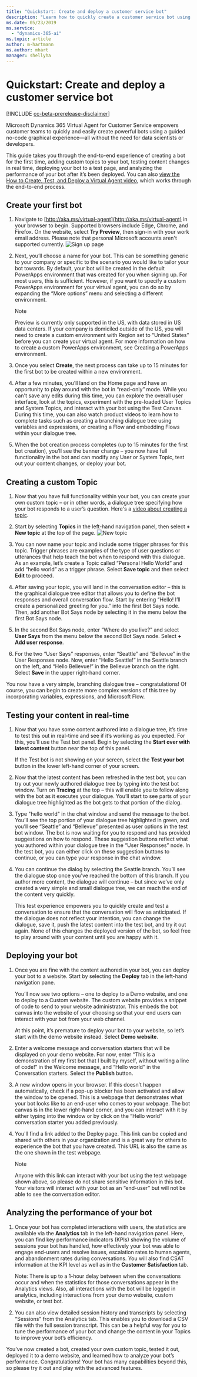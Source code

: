 ```yaml
---
title: "Quickstart: Create and deploy a customer service bot"
description: "Learn how to quickly create a customer service bot using Virtual Agent."
ms.date: 05/23/2019
ms.service:
  - "dynamics-365-ai"
ms.topic: article
author: m-hartmann
ms.author: mhart
manager: shellyha
---
```


# Quickstart: Create and deploy a customer service bot

[!INCLUDE [cc-beta-prerelease-disclaimer](../includes/cc-beta-prerelease-disclaimer.md)]

Microsoft Dynamics 365 Virtual Agent for Customer Service empowers customer teams to quickly and easily create powerful bots using a guided no-code graphical experience—all without the need for data scientists or developers. 

This guide takes you through the end-to-end experience of creating a bot for the first time, adding custom topics to your bot, testing content changes in real time, deploying your bot to a test page, and analyzing the performance of your bot after it’s been deployed. You can also [view the How to Create, Test, and Deploy a Virtual Agent video](http://go.microsoft.com/fwlink/?linkid=2062988), which works through the end-to-end process. 

## Create your first bot

1.	Navigate to [http://aka.ms/virtual-agent](http://aka.ms/virtual-agent) in your browser to begin. Supported browsers include Edge, Chrome, and Firefox. On the website, select **Try Preview**, then sign-in with your work email address. Please note that personal Microsoft accounts aren't supported currently.
    ![Sign up page](media/sign-up-screen.png)

2. Next, you’ll choose a name for your bot. This can be something generic to your company or specific to the scenario you would like to tailor your bot towards.
By default, your bot will be created in the default PowerApps environment that was created for you when signing up. For most users, this is sufficient. However, if you want to specify a custom PowerApps environment for your virtual agent, you can do so by expanding the “More options” menu and selecting a different environment.
   > [!NOTE] 
   > Preview is currently only supported in the US, with data stored in US data centers.  If your company is domiciled outside of the US, you will need to create a custom environment with Region set to “United States” before you can create your virtual agent.  For more information on how to create a custom PowerApps environment, see Creating a PowerApps environment.

3.	Once you select **Create**, the next process can take up to 15 minutes for the first bot to be created within a new environment.  

4. After a few minutes, you’ll land on the Home page and have an opportunity to play around with the bot in “read-only” mode.  While you can't save any edits during this time, you can explore the overall user interface, look at the topics, experiment with the pre-loaded User Topics and System Topics, and interact with your bot using the Test Canvas.  During this time, you can also watch product videos to learn how to complete tasks such as creating a branching dialogue tree using variables and expressions, or creating a Flow and embedding Flows within your dialogue tree.

5. When the bot creation process completes (up to 15 minutes for the first bot creation), you’ll see the banner change – you now have full functionality in the bot and can modify any User or System Topic, test out your content changes, or deploy your bot.

## Creating a custom Topic

1.	Now that you have full functionality within your bot, you can create your own custom topic – or in other words, a dialogue tree specifying how your bot responds to a user’s question. Here's a [video about creating a topic](http://go.microsoft.com/fwlink/?linkid=2063539).

2.	Start by selecting **Topics** in the left-hand navigation panel, then select **+ New topic** at the top of the page.
    ![New topic](media/create-new-topic.png)

3. You can now name your topic and include some trigger phrases for this topic. Trigger phrases are examples of the type of user questions or utterances that help teach the bot when to respond with this dialogue. As an example, let’s create a Topic called “Personal Hello World” and add “hello world” as a trigger phrase.  Select **Save topic** and then select **Edit** to proceed.

4. After saving your topic, you will land in the conversation editor – this is the graphical dialogue tree editor that allows you to define the bot responses and overall conversation flow.
Start by entering “Hello! I’ll create a personalized greeting for you.” into the first Bot Says node. Then, add another Bot Says node by selecting it in the menu below the first Bot Says node.

5. In the second Bot Says node, enter “Where do you live?” and select **User Says** from the menu below the second Bot Says node. Select **+ Add user response**. 

6. For the two “User Says” responses, enter “Seattle” and “Bellevue” in the User Responses node. Now, enter “Hello Seattle!” in the Seattle branch on the left, and “Hello Bellevue!” in the Bellevue branch on the right. Select **Save** in the upper right-hand corner.

You now have a very simple, branching dialogue tree – congratulations!  Of course, you can begin to create more complex versions of this tree by incorporating variables, expressions, and Microsoft Flow.

## Testing your content in real-time

1.	Now that you have some content authored into a dialogue tree, it’s time to test this out in real-time and see if it’s working as you expected. For this, you’ll use the Test bot panel. Begin by selecting the **Start over with latest content** button near the top of this panel.
 
    If the Test bot is not showing on your screen, select the **Test your bot** button in the lower left-hand corner of your screen.

2.	Now that the latest content has been refreshed in the test bot, you can try out your newly authored dialogue tree by typing into the test bot window. Turn on **Tracing** at the top – this will enable you to follow along with the bot as it executes your dialogue. You’ll start to see parts of your dialogue tree highlighted as the bot gets to that portion of the dialog.

3.	Type "hello world" in the chat window and send the message to the bot. You’ll see the top portion of your dialogue tree highlighted in green, and you’ll see “Seattle” and “Bellevue” presented as user options in the test bot window.
The bot is now waiting for you to respond and has provided suggestions on how to respond. These suggestion buttons reflect what you authored within your dialogue tree in the “User Responses” node.  In the test bot, you can either click on these suggestion buttons to continue, or you can type your response in the chat window.  
	 

4.	You can continue the dialog by selecting the Seattle branch. You’ll see the dialogue stop once you’ve reached the bottom of this branch.  If you author more content, the dialogue will continue – but since we’ve only created a very simple and small dialogue tree, we can reach the end of the content very quickly.

    This test experience empowers you to quickly create and test a conversation to ensure that the conversation will flow as anticipated. If the dialogue does not reflect your intention, you can change the dialogue, save it, push the latest content into the test bot, and try it out again. None of this changes the deployed version of the bot, so feel free to play around with your content until you are happy with it.
 

## Deploying your bot

1.	Once you are fine with the content authored in your bot, you can deploy your bot to a website. Start by selecting the **Deploy** tab in the left-hand navigation pane.

    You’ll now see two options – one to deploy to a Demo website, and one to deploy to a Custom website. The custom website provides a snippet of code to send to your website administrator. This embeds the bot canvas into the website of your choosing so that your end users can interact with your bot from your web channel.

    At this point, it’s premature to deploy your bot to your website, so let’s start with the demo website instead. Select **Demo website**.
 

2.	Enter a welcome message and conversation starters that will be displayed on your demo website.
For now, enter “This is a demonstration of my first bot that I built by myself, without writing a line of code!” in the Welcome message, and “Hello world” in the Conversation starters. Select the **Publish** button.
 
3.	A new window opens in your browser. If this doesn’t happen automatically, check if a pop-up blocker has been activated and allow the window to be opened. This is a webpage that demonstrates what your bot looks like to an end-user who comes to your webpage. The bot canvas is in the lower right-hand corner, and you can interact with it by either typing into the window or by click on the “Hello world” conversation starter you added previously.
 

4.	You'll find a link added to the Deploy page. This link can be copied and shared with others in your organization and is a great way for others to experience the bot that you have created. This URL is also the same as the one shown in the test webpage.

    > [!NOTE]
    > Anyone with this link can interact with your bot using the test webpage shown above, so please do not share sensitive information in this bot. Your visitors will interact with your bot as an “end-user” but will not be able to see the conversation editor.


## Analyzing the performance of your bot

1.	Once your bot has completed interactions with users, the statistics are available via the **Analytics** tab in the left-hand navigation panel. Here, you can find key performance indicators (KPIs) showing the volume of sessions your bot has handled, how effectively your bot was able to engage end-users and resolve issues, escalation rates to human agents, and abandonment rates during conversations.  You will also find CSAT information at the KPI level as well as in the **Customer Satisfaction** tab.

    Note: There is up to a 1-hour delay between when the conversations occur and when the statistics for those conversations appear in the Analytics views.  Also, all interactions with the bot will be logged in analytics, including interactions from your demo website, custom website, or test bot.

2.	You can also view detailed session history and transcripts by selecting “Sessions” from the Analytics tab.  This enables you to download a CSV file with the full session transcript.  This can be a helpful way for you to tune the performance of your bot and change the content in your Topics to improve your bot’s efficiency.

You’ve now created a bot, created your own custom topic, tested it out, deployed it to a demo website, and learned how to analyze your bot’s performance.  Congratulations!  Your bot has many capabilities beyond this, so please try it out and play with the advanced features.
